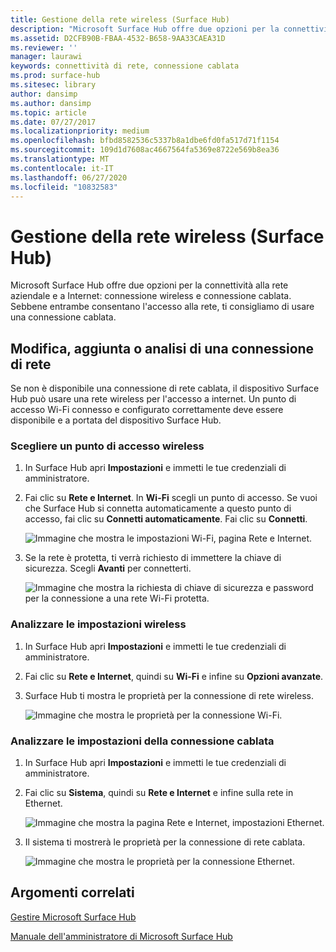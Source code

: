 ```yaml
---
title: Gestione della rete wireless (Surface Hub)
description: "Microsoft Surface Hub offre due opzioni per la connettività alla rete aziendale e a Internet: connessione wireless e connessione cablata. Sebbene entrambe consentano l'accesso alla rete, ti consigliamo di usare una connessione cablata."
ms.assetid: D2CFB90B-FBAA-4532-B658-9AA33CAEA31D
ms.reviewer: ''
manager: laurawi
keywords: connettività di rete, connessione cablata
ms.prod: surface-hub
ms.sitesec: library
author: dansimp
ms.author: dansimp
ms.topic: article
ms.date: 07/27/2017
ms.localizationpriority: medium
ms.openlocfilehash: bfbd8582536c5337b8a1dbe6fd0fa517d71f1154
ms.sourcegitcommit: 109d1d7608ac4667564fa5369e8722e569b8ea36
ms.translationtype: MT
ms.contentlocale: it-IT
ms.lasthandoff: 06/27/2020
ms.locfileid: "10832583"
---
```

# Gestione della rete wireless (Surface Hub)


Microsoft Surface Hub offre due opzioni per la connettività alla rete aziendale e a Internet: connessione wireless e connessione cablata. Sebbene entrambe consentano l'accesso alla rete, ti consigliamo di usare una connessione cablata.

##  <a name="modifying,-adding,-or-reviewing-a-network-connection"></a>Modifica, aggiunta o analisi di una connessione di rete


Se non è disponibile una connessione di rete cablata, il dispositivo Surface Hub può usare una rete wireless per l'accesso a internet. Un punto di accesso Wi-Fi connesso e configurato correttamente deve essere disponibile e a portata del dispositivo Surface Hub.

###  <a name="choose-a-wireless-access-point"></a>Scegliere un punto di accesso wireless

1.  In Surface Hub apri **Impostazioni** e immetti le tue credenziali di amministratore.
2.  Fai clic su **Rete e Internet**. In **Wi-Fi** scegli un punto di accesso. Se vuoi che Surface Hub si connetta automaticamente a questo punto di accesso, fai clic su **Connetti automaticamente**. Fai clic su **Connetti**.

    ![Immagine che mostra le impostazioni Wi-Fi, pagina Rete e Internet.](images/networkmgtwireless-01.png)

3.  Se la rete è protetta, ti verrà richiesto di immettere la chiave di sicurezza. Scegli **Avanti** per connetterti.

    ![Immagine che mostra la richiesta di chiave di sicurezza e password per la connessione a una rete Wi-Fi protetta.](images/networkmgtwireless-02.png)

###  <a name="review-wireless-settings"></a>Analizzare le impostazioni wireless

1.  In Surface Hub apri **Impostazioni** e immetti le tue credenziali di amministratore.
2.  Fai clic su **Rete e Internet**, quindi su **Wi-Fi** e infine su **Opzioni avanzate**.
3.  Surface Hub ti mostra le proprietà per la connessione di rete wireless.

    ![Immagine che mostra le proprietà per la connessione Wi-Fi.](images/networkmgtwireless-04.png)

###  <a name="review-wired-settings"></a>Analizzare le impostazioni della connessione cablata

1.  In Surface Hub apri **Impostazioni** e immetti le tue credenziali di amministratore.
2.  Fai clic su **Sistema**, quindi su **Rete e Internet** e infine sulla rete in Ethernet.

    ![Immagine che mostra la pagina Rete e Internet, impostazioni Ethernet.](images/networkmgtwired-01.png)

3.  Il sistema ti mostrerà le proprietà per la connessione di rete cablata.

    ![Immagine che mostra le proprietà per la connessione Ethernet.](images/networkmgtwired-02.png)

##  <a name="related-topics"></a>Argomenti correlati


[Gestire Microsoft Surface Hub](manage-surface-hub.md)

[Manuale dell'amministratore di Microsoft Surface Hub](surface-hub-administrators-guide.md)

 

 





